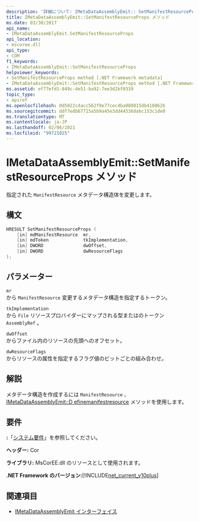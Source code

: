 ```yaml
---
description: '詳細について: IMetaDataAssemblyEmit:: SetManifestResourceProps メソッド'
title: IMetaDataAssemblyEmit::SetManifestResourceProps メソッド
ms.date: 03/30/2017
api_name:
- IMetaDataAssemblyEmit.SetManifestResourceProps
api_location:
- mscoree.dll
api_type:
- COM
f1_keywords:
- IMetaDataAssemblyEmit::SetManifestResourceProps
helpviewer_keywords:
- SetManifestResourceProps method [.NET Framework metadata]
- IMetaDataAssemblyEmit::SetManifestResourceProps method [.NET Framework metadata]
ms.assetid: ef77efd1-849c-4e51-ba92-7ee3d2bf0339
topic_type:
- apiref
ms.openlocfilehash: 0d5022c4acc562f9e77cec4ba080815db410862b
ms.sourcegitcommit: ddf7edb67715a5b9a45e3dd44536dabc153c1de0
ms.translationtype: MT
ms.contentlocale: ja-JP
ms.lasthandoff: 02/06/2021
ms.locfileid: "99721025"
---
```

# <a name="imetadataassemblyemitsetmanifestresourceprops-method"></a>IMetaDataAssemblyEmit::SetManifestResourceProps メソッド

指定された `ManifestResource` メタデータ構造体を変更します。  
  
## <a name="syntax"></a>構文  
  
```cpp  
HRESULT SetManifestResourceProps (  
    [in] mdManifestResource  mr,  
    [in] mdToken             tkImplementation,
    [in] DWORD               dwOffset,  
    [in] DWORD               dwResourceFlags  
);  
```  
  
## <a name="parameters"></a>パラメーター  

 `mr`  
 から `ManifestResource` 変更するメタデータ構造を指定するトークン。  
  
 `tkImplementation`  
 から `File` リソースプロバイダーにマップされる型またはのトークン `AssemblyRef` 。  
  
 `dwOffset`  
 からファイル内のリソースの先頭へのオフセット。  
  
 `dwResourceFlags`  
 からリソースの属性を指定するフラグ値のビットごとの組み合わせ。  
  
## <a name="remarks"></a>解説  

 メタデータ構造を作成するには `ManifestResource` 、 [IMetaDataAssemblyEmit::D efinemanifestresource](imetadataassemblyemit-definemanifestresource-method.md) メソッドを使用します。  
  
## <a name="requirements"></a>要件  

 **:**「[システム要件](../../get-started/system-requirements.md)」を参照してください。  
  
 **ヘッダー:** Cor  
  
 **ライブラリ:** MsCorEE.dll のリソースとして使用されます。  
  
 **.NET Framework のバージョン:**[!INCLUDE[net_current_v10plus](../../../../includes/net-current-v10plus-md.md)]  
  
## <a name="see-also"></a>関連項目

- [IMetaDataAssemblyEmit インターフェイス](imetadataassemblyemit-interface.md)
